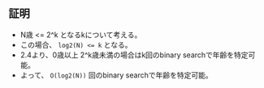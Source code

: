 ## 証明

- N歳 <= 2^k となるkについて考える。
- この場合、 `log2(N) <= k` となる。
- 2.4より、0歳以上 2^k歳未満の場合はk回のbinary searchで年齢を特定可能。
- よって、 `O(log2(N))` 回のbinary searchで年齢を特定可能。

